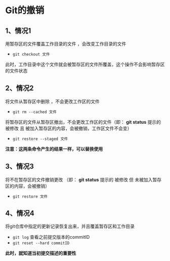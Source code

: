 # Git的撤销

## 1、情况1

用暂存区的文件覆盖工作目录的文件 ，会改变工作目录的文件

- `git checkout 文件`

此时，工作目录中这个文件就会被暂存区的文件所覆盖，这个操作不会影响暂存区的文件状态

## 2、情况2

将文件从暂存区中删除 ，不会更改工作区的文件

- `git rm --cached 文件`

将暂存区的文件从暂存区撤出，不会更改工作区的文件（即： **git status** 提示的 被修改 且 被加入暂存区的内容，会被撤销，工作区文件不会变）

- `git restore --staged 文件`

**注意：这两条命令产生的结果一样，可以替换使用**

## 3、情况3

将不在暂存区的文件撤销更改 （即： **git status** 提示的 被修改 但 未被加入暂存区的内容，会被撤销）

- `git restore 文件`

## 4、情况4

将git仓库中指定的更新记录恢复出来，并且覆盖暂存区和工作目录

- `git log` 查看之前提交版本的commitID
- `git reset --hard commitID`

**此时，就知道当初提交描述的重要性**
